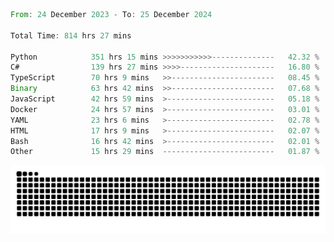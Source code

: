 <!--START_SECTION:waka-->

```rust
From: 24 December 2023 - To: 25 December 2024

Total Time: 814 hrs 27 mins

Python            351 hrs 15 mins >>>>>>>>>>>--------------   42.32 %
C#                139 hrs 27 mins >>>>---------------------   16.80 %
TypeScript        70 hrs 9 mins   >>-----------------------   08.45 %
Binary            63 hrs 42 mins  >>-----------------------   07.68 %
JavaScript        42 hrs 59 mins  >------------------------   05.18 %
Docker            24 hrs 57 mins  >------------------------   03.01 %
YAML              23 hrs 6 mins   >------------------------   02.78 %
HTML              17 hrs 9 mins   >------------------------   02.07 %
Bash              16 hrs 42 mins  >------------------------   02.01 %
Other             15 hrs 29 mins  -------------------------   01.87 %
```

<!--END_SECTION:waka-->


<picture>
  <source media="(prefers-color-scheme: dark)" srcset="https://raw.githubusercontent.com/jeerawut97/jeerawut97/output/github-contribution-grid-snake.svg">
  <img alt="github contribution grid snake animation" src="https://raw.githubusercontent.com/jeerawut97/jeerawut97/output/github-contribution-grid-snake.svg">
</picture>
